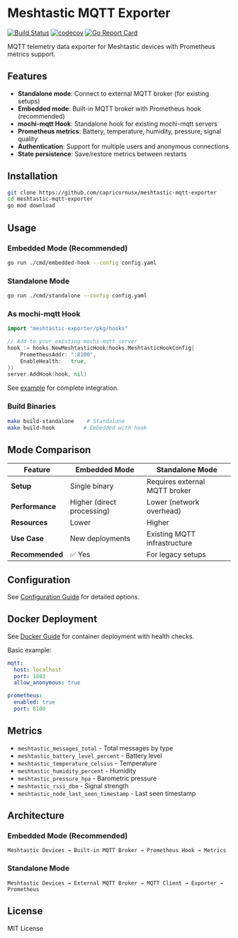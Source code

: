 # Meshtastic MQTT Exporter

[![Build Status](https://github.com/capricornusx/meshtastic-mqtt-exporter/workflows/Build%20and%20Test/badge.svg)](https://github.com/capricornusx/meshtastic-mqtt-exporter/actions)
[![codecov](https://codecov.io/gh/capricornusx/meshtastic-mqtt-exporter/branch/main/graph/badge.svg)](https://codecov.io/gh/capricornusx/meshtastic-mqtt-exporter)
[![Go Report Card](https://goreportcard.com/badge/github.com/capricornusx/meshtastic-mqtt-exporter)](https://goreportcard.com/report/github.com/capricornusx/meshtastic-mqtt-exporter)

MQTT telemetry data exporter for Meshtastic devices with Prometheus metrics support.

## Features

- **Standalone mode**: Connect to external MQTT broker (for existing setups)
- **Embedded mode**: Built-in MQTT broker with Prometheus hook (recommended)
- **mochi-mqtt Hook**: Standalone hook for existing mochi-mqtt servers
- **Prometheus metrics**: Battery, temperature, humidity, pressure, signal quality
- **Authentication**: Support for multiple users and anonymous connections
- **State persistence**: Save/restore metrics between restarts

## Installation

```bash
git clone https://github.com/capricornusx/meshtastic-mqtt-exporter
cd meshtastic-mqtt-exporter
go mod download
```

## Usage

### Embedded Mode (Recommended)
```bash
go run ./cmd/embedded-hook --config config.yaml
```

### Standalone Mode
```bash
go run ./cmd/standalone --config config.yaml
```

### As mochi-mqtt Hook
```go
import "meshtastic-exporter/pkg/hooks"

// Add to your existing mochi-mqtt server
hook := hooks.NewMeshtasticHook(hooks.MeshtasticHookConfig{
    PrometheusAddr: ":8100",
    EnableHealth:   true,
})
server.AddHook(hook, nil)
```

See [example](examples/mochi-mqtt-integration/) for complete integration.

### Build Binaries
```bash
make build-standalone    # Standalone
make build-hook         # Embedded with hook
```

## Mode Comparison

| Feature | Embedded Mode | Standalone Mode |
|---------|---------------|----------------|
| **Setup** | Single binary | Requires external MQTT broker |
| **Performance** | Higher (direct processing) | Lower (network overhead) |
| **Resources** | Lower | Higher |
| **Use Case** | New deployments | Existing MQTT infrastructure |
| **Recommended** | ✅ Yes | For legacy setups |

## Configuration

See [Configuration Guide](docs/CONFIGURATION.md) for detailed options.

## Docker Deployment

See [Docker Guide](docs/DOCKER.md) for container deployment with health checks.

Basic example:
```yaml
mqtt:
  host: localhost
  port: 1883
  allow_anonymous: true

prometheus:
  enabled: true
  port: 8100
```

## Metrics

- `meshtastic_messages_total` - Total messages by type
- `meshtastic_battery_level_percent` - Battery level
- `meshtastic_temperature_celsius` - Temperature
- `meshtastic_humidity_percent` - Humidity
- `meshtastic_pressure_hpa` - Barometric pressure
- `meshtastic_rssi_dbm` - Signal strength
- `meshtastic_node_last_seen_timestamp` - Last seen timestamp

## Architecture

### Embedded Mode (Recommended)
```
Meshtastic Devices → Built-in MQTT Broker → Prometheus Hook → Metrics
```

### Standalone Mode
```
Meshtastic Devices → External MQTT Broker → MQTT Client → Exporter → Prometheus
```

## License

MIT License